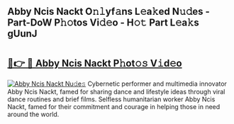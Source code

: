 ## Abby Ncis Nackt O𝚗𝚕yf𝚊ns L𝚎a𝚔ed N𝚞𝚍es - Part-DoW P𝚑𝚘tos Vi𝚍𝚎o - H𝚘𝚝 Part L𝚎a𝚔s gUunJ

# <h2><a href="http://kfd1dz.oniu.top/?m=Abby+Ncis+Nackt">🔗👉 🔴 Abby Ncis Nackt P𝚑ot𝚘𝚜 V𝚒d𝚎o</a></h2>

[![Abby Ncis Nackt Nu𝚍e𝚜](https://i.imgur.com/0qMVB7G.gif)](http://kfd1dz.oniu.top/?m=Abby+Ncis+Nackt)
Cybernetic performer and multimedia innovator Abby Ncis Nackt, famed for sharing dance and lifestyle ideas through viral dance routines and brief films. Selfless humanitarian worker Abby Ncis Nackt, famed for their commitment and courage in helping those in need around the world.  
